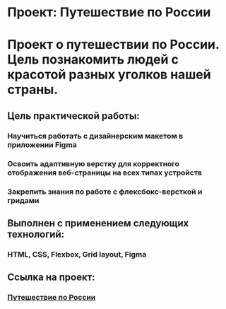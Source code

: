 # Проект: Путешествие по России
# Проект о путешествии по России. Цель познакомить людей с красотой разных уголков нашей страны.
## Цель практической работы:

### Научиться работать с дизайнерским макетом в приложении Figma 
### Освоить адаптивную верстку для корректного отображения веб-страницы на всех типах устройств 
### Закрепить знания по работе с флексбокс-версткой и гридами
## Выполнен с применением следующих технологий:

### HTML, CSS, Flexbox, Grid layout, Figma

## Ссылка на проект:
### <a href="https://ilkirov.github.io/russian-travel/" target="_blank">Путешествие по России</a>



